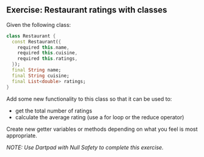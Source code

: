 ## Exercise: Restaurant ratings with classes

Given the following class:

```dart
class Restaurant {
  const Restaurant({
    required this.name,
    required this.cuisine,
    required this.ratings,
  });
  final String name;
  final String cuisine;
  final List<double> ratings;
}
```

Add some new functionality to this class so that it can be used to:

- get the total number of ratings
- calculate the average rating (use a for loop or the reduce operator)

Create new getter variables or methods depending on what you feel is most appropriate.

_NOTE: Use Dartpad with Null Safety to complete this exercise._
